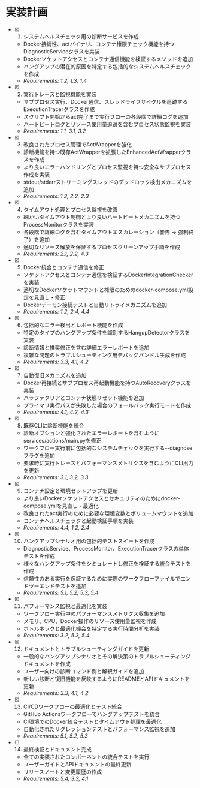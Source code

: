 # 実装計画

- [x] 1. システムヘルスチェック用の診断サービスを作成
  - Docker接続性、actバイナリ、コンテナ権限チェック機能を持つDiagnosticServiceクラスを実装
  - Dockerソケットアクセスとコンテナ通信機能を検証するメソッドを追加
  - ハングアップの潜在的原因を特定する包括的なシステムヘルスチェックを作成
  - _Requirements: 1.2, 1.3, 1.4_

- [x] 2. 実行トレースと監視機能を実装
  - サブプロセス実行、Docker通信、スレッドライフサイクルを追跡するExecutionTracerクラスを作成
  - スクリプト開始からact完了まで実行フローの各段階で詳細ログを追加
  - ハートビートログとリソース使用量追跡を含むプロセス状態監視を実装
  - _Requirements: 1.1, 3.1, 3.2_

- [x] 3. 改良されたプロセス管理でActWrapperを強化
  - 診断機能を持つ既存ActWrapperを拡張したEnhancedActWrapperクラスを作成
  - より良いエラーハンドリングとプロセス監視を持つ安全なサブプロセス作成を実装
  - stdout/stderrストリーミングスレッドのデッドロック検出メカニズムを追加
  - _Requirements: 1.3, 2.2, 2.3_

- [x] 4. タイムアウト処理とプロセス監視を改善
  - 細かいタイムアウト制御とより良いハートビートメカニズムを持つProcessMonitorクラスを実装
  - 各段階で詳細ログを含むタイムアウトエスカレーション（警告 -> 強制終了）を追加
  - 適切なリソース解放を保証するプロセスクリーンアップ手順を作成
  - _Requirements: 2.1, 2.2, 4.3_

- [x] 5. Docker統合とコンテナ通信を修正
  - ソケットアクセスとコンテナ通信を検証するDockerIntegrationCheckerを実装
  - 適切なDockerソケットマウントと権限のためのdocker-compose.yml設定を見直し・修正
  - Dockerデーモン接続テストと自動リトライメカニズムを追加
  - _Requirements: 1.2, 2.4, 4.4_

- [x] 6. 包括的なエラー検出とレポート機能を作成
  - 特定のタイプのハングアップ条件を識別するHangupDetectorクラスを実装
  - 診断情報と推奨修正を含む詳細エラーレポートを追加
  - 複雑な問題のトラブルシューティング用デバッグバンドル生成を作成
  - _Requirements: 3.3, 4.1, 4.2_

- [x] 7. 自動復旧メカニズムを追加
  - Docker再接続とサブプロセス再起動機能を持つAutoRecoveryクラスを実装
  - バッファクリアとコンテナ状態リセット機能を追加
  - プライマリ実行パスが失敗した場合のフォールバック実行モードを作成
  - _Requirements: 4.1, 4.2, 4.3_

- [x] 8. 既存CLIに診断機能を統合
  - 診断オプションと強化されたエラーレポートを含むようにservices/actions/main.pyを修正
  - ワークフロー実行前に包括的なシステムチェックを実行する--diagnoseフラグを追加
  - 要求時に実行トレースとパフォーマンスメトリクスを含むようにCLI出力を更新
  - _Requirements: 3.1, 3.2, 3.3_

- [x] 9. コンテナ設定と環境セットアップを更新
  - より良いDockerソケットアクセスとセキュリティのためにdocker-compose.ymlを見直し・最適化
  - 改良されたact実行のために必要な環境変数とボリュームマウントを追加
  - コンテナヘルスチェックと起動検証手順を実装
  - _Requirements: 4.4, 1.2, 2.4_

- [x] 10. ハングアップシナリオ用の包括的テストスイートを作成
  - DiagnosticService、ProcessMonitor、ExecutionTracerクラスの単体テストを作成
  - 様々なハングアップ条件をシミュレートし修正を検証する統合テストを作成
  - 信頼性のある実行を保証するために実際のワークフローファイルでエンドツーエンドテストを追加
  - _Requirements: 5.1, 5.2, 5.3, 5.4_

- [x] 11. パフォーマンス監視と最適化を実装
  - ワークフロー実行中のパフォーマンスメトリクス収集を追加
  - メモリ、CPU、Docker操作のリソース使用量監視を作成
  - ボトルネックと最適化機会を特定する実行時間分析を実装
  - _Requirements: 3.2, 5.3, 5.4_

- [x] 12. ドキュメントとトラブルシューティングガイドを更新
  - 一般的なハングアップシナリオとその解決策のトラブルシューティングドキュメントを作成
  - ユーザー向けの診断コマンド例と解釈ガイドを追加
  - 新しい診断と復旧機能を反映するようにREADMEとAPIドキュメントを更新
  - _Requirements: 3.3, 4.1, 4.2_

- [x] 13. CI/CDワークフローの最適化とテスト統合
  - GitHub Actionsワークフローでハングアップテストを統合
  - CI環境でのDocker統合テストとタイムアウト処理を最適化
  - 自動化されたリグレッションテストとパフォーマンス監視を追加
  - _Requirements: 5.1, 5.2, 5.3_

- [ ] 14. 最終検証とドキュメント完成
  - 全ての実装されたコンポーネントの統合テストを実行
  - ユーザーガイドとAPIドキュメントの最終更新
  - リリースノートと変更履歴の作成
  - _Requirements: 5.4, 3.3, 4.1_
